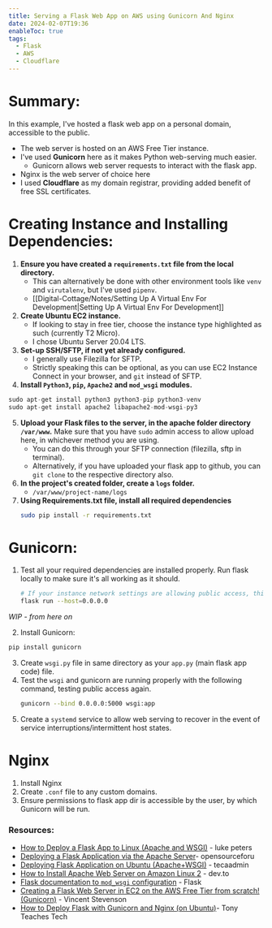 ```yaml
---
title: Serving a Flask Web App on AWS using Gunicorn And Nginx
date: 2024-02-07T19:36
enableToc: true
tags:
  - Flask
  - AWS
  - Cloudflare
---
```

# Summary:
In this example, I've hosted a flask web app on a personal domain, accessible to the public. 
- The web server is hosted on an AWS Free Tier instance. 
- I've used **Gunicorn** here as it makes Python web-serving much easier. 
	- Gunicorn allows web server requests to interact with the flask app. 
- Nginx is the web server of choice here
- I used **Cloudflare** as my domain registrar, providing added benefit of free SSL certificates. 


# Creating Instance and Installing Dependencies:

1. **Ensure you have created a `requirements.txt`  file from the local directory.**
	- This can alternatively be done with other environment tools like `venv` and `virutalenv`, but I've used `pipenv`. 
	- [[Digital-Cottage/Notes/Setting Up A Virtual Env For Development|Setting Up A Virtual Env For Development]]
1. **Create Ubuntu EC2 instance.** 
	- If looking to stay in free tier, choose the instance type highlighted as such (currently T2 Micro). 
	- I chose Ubuntu Server 20.04 LTS. 
2. **Set-up SSH/SFTP, if not yet already configured.** 
	- I generally use Filezilla for SFTP. 
	- Strictly speaking this can be optional, as you can use EC2 Instance Connect in your browser, and `git` instead of SFTP. 
3. **Install `Python3`, `pip`, `Apache2` and `mod_wsgi` modules.** 
```py
sudo apt-get install python3 python3-pip python3-venv 
sudo apt-get install apache2 libapache2-mod-wsgi-py3
```
5. **Upload your Flask files to the server, in the apache folder directory `/var/www`.** 
	Make sure that you have `sudo` admin access to allow upload here, in whichever method you are using. 
	- You can do this through your SFTP connection (filezilla, sftp in terminal).
	- Alternatively, if you have uploaded your flask app to github, you can `git clone` to the respective directory also.
6. **In the project's created folder, create a `logs` folder.**
	- `/var/www/project-name/logs`
7. **Using Requirements.txt file, install all required dependencies**
	```sh
	sudo pip install -r requirements.txt 
	```

# Gunicorn:
1. Test all your required dependencies are installed properly. Run flask locally to make sure it's all working as it should. 
	```sh
	# If your instance network settings are allowing public access, this should allow the app to be accessible from http://[your-instance-ip]:5000
	flask run --host=0.0.0.0
	```


*WIP - from here on*

2. Install Gunicorn:
```sh
pip install gunicorn
```
3. Create `wsgi.py` file in same directory as your `app.py` (main flask app code)  file. 
4. Test the `wsgi` and gunicorn are running properly with the following command, testing public access again.
	```sh
	gunicorn --bind 0.0.0.0:5000 wsgi:app
	```
5. Create a `systemd` service to allow web serving to recover in the event of service interruptions/intermittent host states. 

# Nginx
1. Install Nginx
2. Create `.conf` file to any custom domains. 
3. Ensure permissions to flask app dir is accessible by the user, by which Gunicorn will be run. 
### Resources:
- [How to Deploy a Flask App to Linux (Apache and WSGI)](https://www.youtube.com/watch?v=w0QDAg85Oow) - luke peters
- [Deploying a Flask Application via the Apache Server](https://www.opensourceforu.com/2023/03/deploying-a-flask-application-via-the-apache-server/)- opensourceforu
- [Deploying Flask Application on Ubuntu (Apache+WSGI)](https://tecadmin.net/deploying-flask-application-on-ubuntu-apache-wsgi/) - tecaadmin
- [How to Install Apache Web Server on Amazon Linux 2](https://dev.to/mkabumattar/how-to-install-apache-web-server-on-amazon-linux-2-31l) - dev.to
- [Flask documentation to `mod_wsgi` configuration](https://flask.palletsprojects.com/en/2.3.x/deploying/mod_wsgi/) - Flask
- [Creating a Flask Web Server in EC2 on the AWS Free Tier from scratch! (Gunicorn)](https://www.youtube.com/watch?v=z5XiVh6v4uI) - Vincent Stevenson
- [How to Deploy Flask with Gunicorn and Nginx (on Ubuntu)](https://www.youtube.com/watch?v=KWIIPKbdxD0)- Tony Teaches Tech
